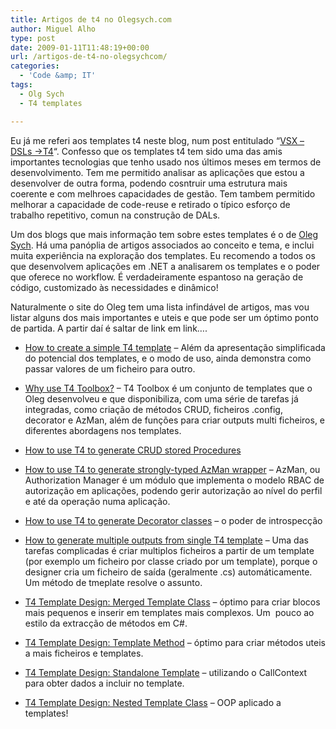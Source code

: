 ```yaml
---
title: Artigos de t4 no Olegsych.com
author: Miguel Alho
type: post
date: 2009-01-11T11:48:19+00:00
url: /artigos-de-t4-no-olegsychcom/
categories:
  - 'Code &amp; IT'
tags:
  - Olg Sych
  - T4 templates

---
```

Eu já me referi aos templates t4 neste blog, num post entitulado &#8220;<a target="_blank" href="http://miguelalho.com/?p=752">VSX &#8211; DSLs ->T4</a>&#8220;. Confesso que os templates t4 tem sido uma das amis importantes tecnologias que tenho usado nos últimos meses em termos de desenvolvimento. Tem me permitido analisar as aplicações que estou a desenvolver de outra forma, podendo cosntruir uma estrutura mais coerente e com melhroes capacidades de gestão. Tem tambem permitido melhorar a capacidade de code-reuse e retirado o típico esforço de trabalho repetitivo, comun na construção de DALs.

Um dos blogs que mais informação tem sobre estes templates é o de <a target="_blank" href="http://www.olegsych.com">Oleg Sych</a>. Há uma panóplia de artigos associados ao conceito e tema, e inclui muita experiência na exploração dos templates. Eu recomendo a todos os que desenvolvem aplicações em .NET a analisarem os templates e o poder que oferece no workflow. É verdadeiramente espantoso na geração de código, customizado às necessidades e dinâmico!

Naturalmente o site do Oleg tem uma lista infindável de artigos, mas vou listar alguns dos mais importantes e uteis e que pode ser um óptimo ponto de partida. A partir daí é saltar de link em link&#8230;.

</p> 

  * [How to create a simple T4 template][1] &#8211; Além da apresentação simplificada do potencial dos templates, e o modo de uso, ainda demonstra como passar valores de um ficheiro para outro.


  * [Why use T4 Toolbox?][2] &#8211; T4 Toolbox é um conjunto de templates que o Oleg desenvolveu e que disponibiliza, com uma série de tarefas já integradas, como criação de métodos CRUD, ficheiros .config, decorator e AzMan, além de funções para criar outputs multi ficheiros, e diferentes abordagens nos templates.


  * [How to use T4 to generate CRUD stored Procedures][3]


  * [How to use T4 to generate strongly-typed AzMan wrapper][4] &#8211; AzMan, ou Authorization Manager é um módulo que implementa o modelo RBAC de autorização em aplicações, podendo gerir autorização ao nível do perfil e até da operação numa aplicação. 


  * [<span>How to use T4 to generate Decorator classes</span>][5] &#8211; o poder de introspecção


  * [How to generate multiple outputs from single T4 template][6] &#8211; Uma das tarefas complicadas é criar multiplos ficheiros a partir de um template (por exemplo um ficheiro por classe criado por um template), porque o designer cria um ficheiro de saída (geralmente .cs) automáticamente. Um método de tmeplate resolve o assunto.


  * [<span>T4 Template Design: Merged Template Class</span>][7] &#8211; óptimo para criar blocos mais pequenos e inserir em templates mais complexos. Um&nbsp; pouco ao estilo da extracção de métodos em C#.


  * [T4 Template Design: Template Method][8] &#8211; óptimo para criar métodos uteis a mais ficheiros e templates.


  * [T4 Template Design: Standalone Template][9] &#8211; utilizando o CallContext para obter dados a incluir no template.


  * [T4 Template Design: Nested Template Class][10] &#8211; OOP aplicado a templates!

 [1]: http://www.olegsych.com/2007/12/how-to-create-a-simple-t4-template/
 [2]: http://www.olegsych.com/2008/12/why-use-t4-toolbox/
 [3]: http://www.olegsych.com/2008/01/how-to-use-t4-to-generate-crud-stored-procedures/
 [4]: http://www.olegsych.com/2008/12/t4-toolbox-strongly-typed-azman-wrapper-generator/
 [5]: http://www.olegsych.com/2007/12/how-to-use-t4-to-generate-decorator-classes/
 [6]: http://www.olegsych.com/2008/03/how-to-generate-multiple-outputs-from-single-t4-template/
 [7]: http://www.olegsych.com/2008/04/t4-template-design-merged-template-class/
 [8]: http://www.olegsych.com/2008/04/t4-template-design-template-method/
 [9]: http://www.olegsych.com/2008/04/t4-template-design-standalone-template/
 [10]: http://www.olegsych.com/2008/04/t4-template-design-nested-template-class/